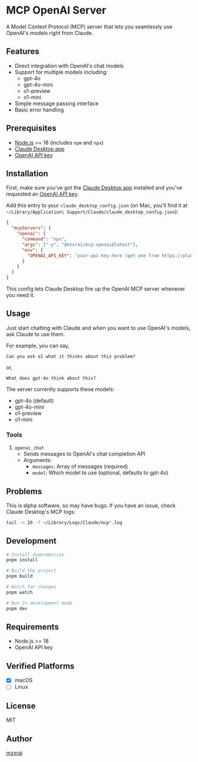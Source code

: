# MCP OpenAI Server

A Model Context Protocol (MCP) server that lets you seamlessly use OpenAI's models right from Claude.

## Features

- Direct integration with OpenAI's chat models
- Support for multiple models including:
  - gpt-4o
  - gpt-4o-mini
  - o1-preview
  - o1-mini
- Simple message passing interface
- Basic error handling

## Prerequisites

- [Node.js](https://nodejs.org/) >= 18 (includes `npm` and `npx`)
- [Claude Desktop app](https://claude.ai/download)
- [OpenAI API key](https://platform.openai.com/api-keys)

## Installation

First, make sure you've got the [Claude Desktop app](https://claude.ai/download) installed and you've requested an [OpenAI API key](https://platform.openai.com/api-keys).

Add this entry to your `claude_desktop_config.json` (on Mac, you'll find it at `~/Library/Application\ Support/Claude/claude_desktop_config.json`):

```json
{
  "mcpServers": {
    "openai": {
      "command": "npx",
      "args": ["-y", "@mzxrai/mcp-openai@latest"],
      "env": {
        "OPENAI_API_KEY": "your-api-key-here (get one from https://platform.openai.com/api-keys)"
      }
    }
  }
}
```

This config lets Claude Desktop fire up the OpenAI MCP server whenever you need it.

## Usage

Just start chatting with Claude and when you want to use OpenAI's models, ask Claude to use them. 

For example, you can say,

```plaintext
Can you ask o1 what it thinks about this problem?
```

or,

```plaintext
What does gpt-4o think about this?
```

The server currently supports these models:

- gpt-4o (default)
- gpt-4o-mini
- o1-preview
- o1-mini

### Tools

1. `openai_chat`
   - Sends messages to OpenAI's chat completion API
   - Arguments: 
     - `messages`: Array of messages (required)
     - `model`: Which model to use (optional, defaults to gpt-4o)

## Problems

This is alpha software, so may have bugs. If you have an issue, check Claude Desktop's MCP logs:

```bash
tail -n 20 -f ~/Library/Logs/Claude/mcp*.log
```

## Development

```bash
# Install dependencies
pnpm install

# Build the project
pnpm build

# Watch for changes
pnpm watch

# Run in development mode
pnpm dev
```

## Requirements

- Node.js >= 18
- OpenAI API key

## Verified Platforms

- [x] macOS
- [ ] Linux

## License

MIT

## Author

[mzxrai](https://github.com/mzxrai) 